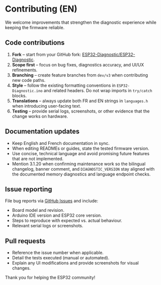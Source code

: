 # Contributing (EN)

We welcome improvements that strengthen the diagnostic experience while keeping the firmware reliable.

## Code contributions
1. **Fork** – start from your GitHub fork: [ESP32-Diagnostic/ESP32-Diagnostic](https://github.com/ESP32-Diagnostic/ESP32-Diagnostic/fork).
2. **Scope first** – focus on bug fixes, diagnostics accuracy, and UI/UX refinements.
3. **Branching** – create feature branches from `dev/v3` when contributing new code paths.
4. **Style** – follow the existing formatting conventions in `ESP32-Diagnostic.ino` and related headers. Do not wrap imports in `try/catch` blocks.
5. **Translations** – always update both FR and EN strings in `languages.h` when introducing user-facing text.
6. **Testing** – provide serial logs, screenshots, or other evidence that the change works on hardware.

## Documentation updates
- Keep English and French documentation in sync.
- When editing READMEs or guides, state the tested firmware version.
- Use concise, technical language and avoid promising future features that are not implemented.
- Mention 3.1.20 when confirming maintenance work so the bilingual changelog, banner comment, and `DIAGNOSTIC_VERSION` stay aligned with the documented memory diagnostics and language endpoint checks.

## Issue reporting
File bug reports via [GitHub Issues](https://github.com/ESP32-Diagnostic/ESP32-Diagnostic/issues/new/choose) and include:
- Board model and revision.
- Arduino IDE version and ESP32 core version.
- Steps to reproduce with expected vs. actual behaviour.
- Relevant serial logs or screenshots.

## Pull requests
- Reference the issue number when applicable.
- Detail the tests executed (manual or automated).
- Explain any UI modifications and provide screenshots for visual changes.

Thank you for helping the ESP32 community!
